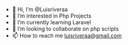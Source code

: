 - 👋 Hi, I’m @Luisriveraa
- 👀 I’m interested in Php Projects
- 🌱 I’m currently learning Laravel
- 💞️ I’m looking to collaborate on php scripts
- 📫 How to reach me luisriveraa@gmail.com

<!---
Luisriveraa/Luisriveraa is a ✨ special ✨ repository because its `README.md` (this file) appears on your GitHub profile.
You can click the Preview link to take a look at your changes.
--->
